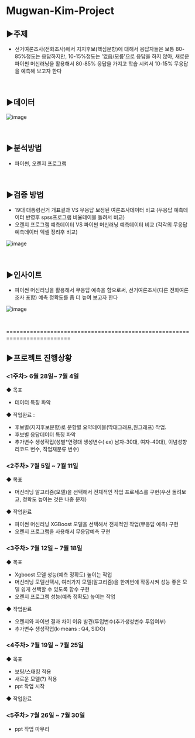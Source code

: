 # Mugwan-Kim-Project

## ▶주제 
 - 선거여론조사(전화조사)에서 지지후보(핵심문항)에 대해서 응답자들은 보통 80-85%정도는 응답하지만, 10-15%정도는 '없음/모름'으로 응답을 하지 않아, 새로운 파이썬 머신러닝을 활용해서 80-85% 응답을 가지고 학습 시켜서 10-15% 무응답을 예측해 보고자 한다

<br>

## ▶데이터
![image](https://user-images.githubusercontent.com/83946378/127788782-b0abf4ae-7a65-4b5c-8ef0-e91e6a06f31e.png)

<br>

## ▶분석방법
 - 파이썬, 오렌지 프로그램<br>

<br>

## ▶검증 방법
 - 19대 대통령선거 개표결과 VS 무응답 보정된 여론조사데이터 비교 (무응답 예측데이터 반영후 spss프로그램 비율테이블 돌려서 비교)
 - 오렌지 프로그램 예측데이터 VS 파이썬 머신러닝 예측데이터 비교 (각각의 무응답 예측데이터 엑셀 정리후 비교)<br>

![image](https://user-images.githubusercontent.com/83946378/124903432-ed4fc200-e01e-11eb-9eaa-a11244b0f1b9.png)

<br>

## ▶인사이트
 - 파이썬 머신러닝을 활용해서 무응답 예측을 함으로써, 선거여론조사(다른 전화여론조사 포함) 예측 정확도를 좀 더 높여 보고자 한다

![image](https://user-images.githubusercontent.com/83946378/124427663-a3f53d80-dda6-11eb-9266-1053ca65da28.png)

<br>

=========================================================================


## ▶프로젝트 진행상황<br>
### <1주차> 6월 28일~ 7월 4일
 ◆ 목표
  - 데이터 특징 파악

 ◆ 작업완료 : 
  - 후보별(지지후보문항)로 문항별 요약테이블(막대그래프,원그래프) 작업.
  - 후보별 응답데이터 특징 파악
  - 추가변수 생성작업(성별*연령대 생성변수( ex) 남자-30대, 여자-40대), 이념성향 리코드 변수, 직업재분류 변수)<br>

### <2주차> 7월 5일 ~ 7월 11일
 ◆ 목표
  - 머신러닝 알고리즘(모델)을 선택해서 전체적인 작업 프로세스를 구현(우선 돌려보고, 정확도 높이는 것은 나중 문제)

 ◆ 작업완료
  - 파이썬 머신러닝 XGBoost 모델을 선택해서 전체적인 작업(무응답 예측) 구현
  - 오렌지 프로그램을 사용해서 무응답예측 구현<br>

### <3주차> 7월 12일 ~ 7월 18일
 ◆ 목표
  - Xgboost 모델 성능(예측 정확도) 높이는 작업
  - 머신러닝 모델선택시, 여러가지 모델(알고리즘)을 한꺼번에 작동시켜 성능 좋은 모델 쉽게 선택할 수 있도록 함수 구현
  - 오렌지 프로그램 성능(예측 정확도) 높이는 작업
 
 ◆ 작업완료
  - 오렌지와 파이썬 결과 차이 이유 발견(투입변수(추가생성변수 투입여부) 
  - 추가변수 생성작업(k-means : Q4, SIDO)

### <4주차> 7월 19일 ~ 7월 25일
 ◆ 목표
  - 보팅/스태킹 적용
  - 새로운 모델(?) 적용
  - ppt 작업 시작
 
 ◆ 작업완료
 
 
### <5주차> 7월 26일 ~ 7월 30일 
  - ppt 작업 마무리
